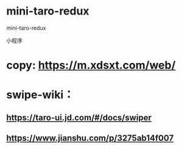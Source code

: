 <!--
 * @Descripttion:
 * @version: 1.0.0
 * @Author: Shentong
 * @Date: 2020-08-04 18:55:27
 * @LastEditors: Shentong
 * @LastEditTime: 2020-08-27 16:20:02
-->

# mini-taro-redux

mini-taro-redux

小程序

# copy: https://m.xdsxt.com/web/

# swipe-wiki：

## https://taro-ui.jd.com/#/docs/swiper

## https://www.jianshu.com/p/3275ab14f007
